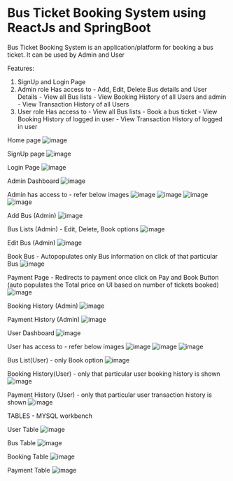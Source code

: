 # Bus Ticket Booking System using ReactJs and SpringBoot

Bus Ticket Booking System is an application/platform for booking a bus ticket. It can be used by Admin and User

Features:
1) SignUp and Login Page
2) Admin role
     Has access to - Add, Edit, Delete Bus details and User Details
                   - View all Bus lists
                   - View Booking History of all Users and admin
                   - View Transaction History of all Users  
3) User role
     Has access to - View all Bus lists
                   - Book a bus ticket
                   - View Booking History of logged in user
                   - View Transaction History of logged in user
   
Home page
![image](https://github.com/user-attachments/assets/9b54436d-4ad2-400c-b576-520eb754d423)

SignUp page
![image](https://github.com/user-attachments/assets/0c4f9091-0dd3-4d02-8c65-8b182f309d2b)

Login Page
![image](https://github.com/user-attachments/assets/57ad9ae9-1a93-4173-b28d-4aa7d7659adf)

Admin Dashboard
![image](https://github.com/user-attachments/assets/c237ff75-afc6-4e20-bb13-8fa7efba37d1)

Admin has access to - refer below images
![image](https://github.com/user-attachments/assets/0092f13c-bc8b-411a-b4c1-65cff513d181)
![image](https://github.com/user-attachments/assets/ac3b6a32-8c13-40cb-89fb-436b4ea941f7)
![image](https://github.com/user-attachments/assets/5450f33b-1254-4829-8543-e6a1bac84913)
![image](https://github.com/user-attachments/assets/0bcc91c9-cdd3-4b31-bba2-f9a268d81249)

Add Bus (Admin)
![image](https://github.com/user-attachments/assets/dc8d4b48-7f2b-4862-9e56-4d798a2458d0)

Bus Lists (Admin) - Edit, Delete, Book options
![image](https://github.com/user-attachments/assets/af0c307d-70eb-4096-b0b0-3e78dba502df)

Edit Bus (Admin)
![image](https://github.com/user-attachments/assets/bb37ac16-93b4-4e15-a3b8-bffeea3b2737)

Book Bus - Autopopulates only Bus information on click of that particular Bus 
![image](https://github.com/user-attachments/assets/807e5146-2cf9-4951-8128-3edc74d675bd)

Payment Page - Redirects to payment once click on Pay and Book Button (auto populates the Total price on UI based on number of tickets booked)
![image](https://github.com/user-attachments/assets/23c4ddc0-d7a1-424e-a47d-31e1d1e0115d)

Booking History (Admin)
![image](https://github.com/user-attachments/assets/cd45053a-6927-4a71-92ce-2a893031528f)

Payment History (Admin)
![image](https://github.com/user-attachments/assets/ffd65fd8-e14e-4f27-b0f5-87d99009bdf7)

User Dashboard
![image](https://github.com/user-attachments/assets/3ccdc206-3cc0-4b8d-a0c6-a15b2a6bbd70)

User has access to - refer below images
![image](https://github.com/user-attachments/assets/266e9bf2-5d75-427a-86c6-ebf4cce13b3c)
![image](https://github.com/user-attachments/assets/8f9e23ca-5c26-4381-9eb4-3456f7e73f4f)
![image](https://github.com/user-attachments/assets/0a49cd48-5d3a-41a3-99d4-5a26c845c4b0)

Bus List(User) - only Book option
![image](https://github.com/user-attachments/assets/fa812ac3-3742-46eb-bf69-9bd1f04946f2)

Booking History(User) - only that particular user booking history is shown
![image](https://github.com/user-attachments/assets/b66497a1-fee3-4e0f-b9ab-9decffe02bd9)

Payment History (User) - only that particular user transaction history is shown
![image](https://github.com/user-attachments/assets/b0584a3d-7a5a-4230-8923-479e7e59d2ad)

TABLES - MYSQL workbench

User Table
![image](https://github.com/user-attachments/assets/e634a350-2411-4818-9171-dae6200eedb1)

Bus Table
![image](https://github.com/user-attachments/assets/7f13e14b-e1e5-464a-8a87-aa0d2def1107)

Booking Table
![image](https://github.com/user-attachments/assets/54c3bbf7-81be-445b-af4b-76cf1b240b9a)

Payment Table
![image](https://github.com/user-attachments/assets/1ba185dd-8cb9-45ee-a7f8-6f58641501be)










